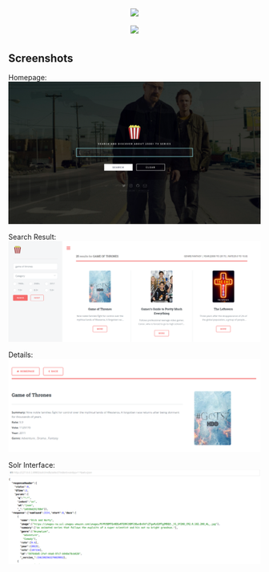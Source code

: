 <h1 align="center"><img src="https://static1.textcraft.net/data1/7/f/7fa9dccc9edf2a98194422b01c1ec520fcb6a6aeda39a3ee5e6b4b0d3255bfef95601890afd80709da39a3ee5e6b4b0d3255bfef95601890afd807096f4382cc07553ce93486fd84c9a09ff8.png"></img><BR>
<img src="https://static1.textcraft.net/data1/4/4/4444768300759b951368afbfceb1fdf666bf3960da39a3ee5e6b4b0d3255bfef95601890afd80709da39a3ee5e6b4b0d3255bfef95601890afd807098743930d3c29474bd167c2af6aea0566.png"></img></h1>

## Screenshots

Homepage:
![DEMO](png/main.png)

Search Result:
![DEMO](png/second.png)

Details:
![DEMO](png/third.png)

Solr Interface:
![DEMO](png/solr)
